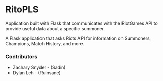 # RitoPLS
Application built with Flask that communicates with the RiotGames API to provide useful data about a specific summoner.

A Flask application that asks Riots API for information on Summoners, Champions, Match History, and more.

### Contributors

* Zachary Snyder - (Sadin)
* Dylan Leh 	 - (Ruinsane)
